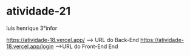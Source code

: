 # atividade-21

luis henrique 3°infor

https://atividade-18.vercel.app/ --> URL do Back-End https://atividade-18.vercel.app/login -->URL do Front-End End